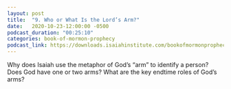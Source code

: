 ```yaml
---
layout: post
title:  "9. Who or What Is the Lord’s Arm?"
date:   2020-10-23-12:00:00 -0500
podcast_duration: "00:25:10"
categories: book-of-mormon-prophecy
podcast_link: https://downloads.isaiahinstitute.com/bookofmormonprophecypodcast/Episode_09_v1.mp3
---
```

Why does Isaiah use the metaphor of God’s “arm” to identify a person? Does God have one or two arms? What are the key endtime roles of God’s arms?
